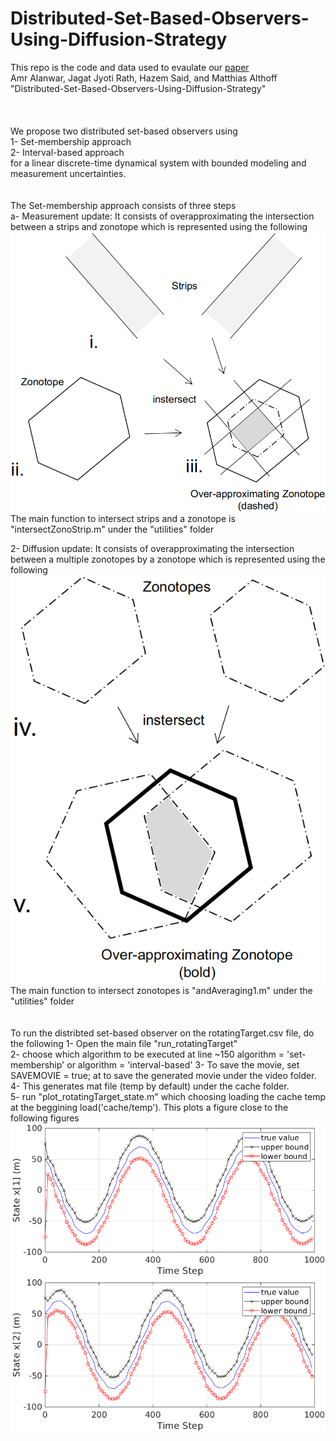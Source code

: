 # Distributed-Set-Based-Observers-Using-Diffusion-Strategy

This repo is the code and data used to evaulate our [paper](https://arxiv.org/abs/2003.10347)   <br />
Amr Alanwar, Jagat Jyoti Rath, Hazem Said, and Matthias Althoff "Distributed-Set-Based-Observers-Using-Diffusion-Strategy"<br />
<br />
<br />
<br />
We propose two distributed set-based observers using <br />
1- Set-membership approach<br />
2- Interval-based approach <br />
 for a linear discrete-time dynamical system with bounded modeling and measurement uncertainties. <br />
<br />
<br />
The Set-membership approach consists of three steps <br />
a- Measurement update: It consists of overapproximating the intersection between a strips and zonotope which is represented using the following
<img
src="output/meas2.png"
raw=true
alt="Subject Pronouns"
style="margin-right: 5px;"
/><br />
The main function to intersect strips and a zonotope is "intersectZonoStrip.m" under the "utilities" folder

2- Diffusion update: It consists of overapproximating the intersection between a multiple zonotopes by a zonotope which is represented using the following
<img
src="output/diff2.png"
raw=true
alt="Subject Pronouns"
style="margin-right: 10px;"
/><br />
The main function to intersect zonotopes is "andAveraging1.m" under the "utilities" folder
<br />
<br />
<br />
To run the distribted set-based observer on the rotatingTarget.csv file, do the following
1- Open the main file "run_rotatingTarget" <br /> 
2- choose which algorithm to be executed at line ~150 algorithm = 'set-membership' or algorithm = 'interval-based'
3- To save the movie, set<br />
SAVEMOVIE = true; 
at to save the generated movie under the video folder.<br />
4- This generates mat file (temp by default) under the cache folder. <br />
5- run "plot_rotatingTarget_state.m" which choosing loading the cache temp at the beggining load('cache/temp'). This plots a figure close to the following figures
<img
src="output/state_x1.png"
raw=true
alt="Subject Pronouns"
style="margin-right: 10px;"
/><br />
<img
src="output/state_x2.png"
raw=true
alt="Subject Pronouns"
style="margin-right: 10px;"
/><br />
<br />
<br />
<br />
